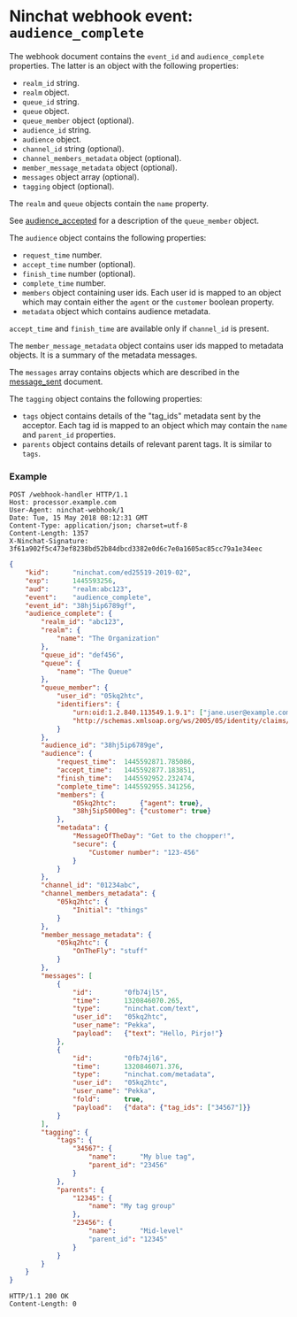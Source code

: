 # Ninchat webhook event: `audience_complete`

The webhook document contains the `event_id` and `audience_complete`
properties.  The latter is an object with the following properties:

- `realm_id` string.
- `realm` object.
- `queue_id` string.
- `queue` object.
- `queue_member` object (optional).
- `audience_id` string.
- `audience` object.
- `channel_id` string (optional).
- `channel_members_metadata` object (optional).
- `member_message_metadata` object (optional).
- `messages` object array (optional).
- `tagging` object (optional).

The `realm` and `queue` objects contain the `name` property.

See [audience_accepted](audience_accepted.md) for a description of the
`queue_member` object.

The `audience` object contains the following properties:

- `request_time` number.
- `accept_time` number (optional).
- `finish_time` number (optional).
- `complete_time` number.
- `members` object containing user ids.  Each user id is mapped to an object which may contain either the `agent` or the `customer` boolean property.
- `metadata` object which contains audience metadata.

`accept_time` and `finish_time` are available only if `channel_id` is present.

The `member_message_metadata` object contains user ids mapped to metadata
objects.  It is a summary of the metadata messages.

The `messages` array contains objects which are described in the
[message_sent](message_sent.md) document.

The `tagging` object contains the following properties:

- `tags` object contains details of the "tag_ids" metadata sent by the acceptor.  Each tag id is mapped to an object which may contain the `name` and `parent_id` properties.
- `parents` object contains details of relevant parent tags.  It is similar to `tags`.


### Example

```
POST /webhook-handler HTTP/1.1
Host: processor.example.com
User-Agent: ninchat-webhook/1
Date: Tue, 15 May 2018 08:12:31 GMT
Content-Type: application/json; charset=utf-8
Content-Length: 1357
X-Ninchat-Signature: 3f61a902f5c473ef8238bd52b84dbcd3382e0d6c7e0a1605ac85cc79a1e34eec
```

```json
{
    "kid":      "ninchat.com/ed25519-2019-02",
    "exp":      1445593256,
    "aud":      "realm:abc123",
    "event":    "audience_complete",
    "event_id": "38hj5ip6789gf",
    "audience_complete": {
        "realm_id": "abc123",
        "realm": {
            "name": "The Organization"
        },
        "queue_id": "def456",
        "queue": {
            "name": "The Queue"
        },
        "queue_member": {
            "user_id": "05kq2htc",
            "identifiers": {
                "urn:oid:1.2.840.113549.1.9.1": ["jane.user@example.com"],
                "http://schemas.xmlsoap.org/ws/2005/05/identity/claims/nameidentifier": ["4066c3507538"]
            }
        },
        "audience_id": "38hj5ip6789ge",
        "audience": {
            "request_time":  1445592871.785086,
            "accept_time":   1445592877.183851,
            "finish_time":   1445592952.232474,
            "complete_time": 1445592955.341256,
            "members": {
                "05kq2htc":      {"agent": true},
                "38hj5ip5000eg": {"customer": true}
            },
            "metadata": {
                "MessageOfTheDay": "Get to the chopper!",
                "secure": {
                    "Customer number": "123-456"
                }
            }
        },
        "channel_id": "01234abc",
        "channel_members_metadata": {
            "05kq2htc": {
                "Initial": "things"
            }
        },
        "member_message_metadata": {
            "05kq2htc": {
                "OnTheFly": "stuff"
            }
        },
        "messages": [
            {
                "id":        "0fb74jl5",
                "time":      1320846070.265,
                "type":      "ninchat.com/text",
                "user_id":   "05kq2htc",
                "user_name": "Pekka",
                "payload":   {"text": "Hello, Pirjo!"}
            },
            {
                "id":        "0fb74jl6",
                "time":      1320846071.376,
                "type":      "ninchat.com/metadata",
                "user_id":   "05kq2htc",
                "user_name": "Pekka",
                "fold":      true,
                "payload":   {"data": {"tag_ids": ["34567"]}}
            }
        ],
        "tagging": {
            "tags": {
                "34567": {
                    "name":      "My blue tag",
                    "parent_id": "23456"
                }
            },
            "parents": {
                "12345": {
                    "name": "My tag group"
                },
                "23456": {
                    "name":      "Mid-level"
                    "parent_id": "12345"
                }
            }
        }
    }
}
```

```
HTTP/1.1 200 OK
Content-Length: 0
```
